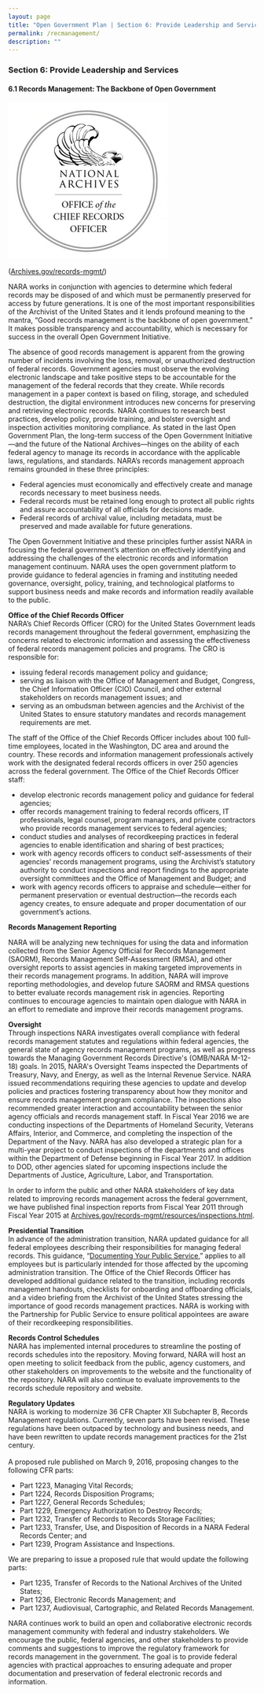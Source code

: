 ```yaml
---
layout: page
title: "Open Government Plan | Section 6: Provide Leadership and Services"
permalink: /recmanagement/
description: ""
---
```


### Section 6: Provide Leadership and Services

#### 6.1 Records Management: The Backbone of Open Government

<img src="../assets/images/records-mgmt.png" alt="" class="imgright">
<p>(<a href="http://archives.gov/records-mgmt/">Archives.gov/records-mgmt/</a>)</p>

<p>NARA works in conjunction with agencies to determine which federal records may be disposed of and which must be permanently preserved for access by future generations. It is one of the most important responsibilities of the Archivist of the United States and it lends profound meaning to the mantra, “Good records management is the backbone of open government.” It makes possible transparency and accountability, which is necessary for success in the overall Open Government Initiative.</p>

<p>The absence of good records management is apparent from the growing number of incidents involving the loss, removal, or unauthorized destruction of federal records. Government agencies must observe the evolving electronic landscape and take positive steps to be accountable for the management of the federal records that they create. While records management in a paper context is based on filing, storage, and scheduled destruction, the digital environment introduces new concerns for preserving and retrieving electronic records. NARA continues to research best practices, develop policy, provide training, and bolster oversight and inspection activities monitoring compliance. As stated in the last Open Government Plan, the long-term success of the Open Government Initiative—and the future of the National Archives—hinges on the ability of each federal agency to manage its records in accordance with the applicable laws, regulations, and standards. NARA’s records management approach remains grounded in these three principles:</p>

<ul>
  <li>Federal agencies must economically and effectively create and manage records necessary to meet business needs.</li>
  <li>Federal records must be retained long enough to protect all public rights and assure accountability of all officials for decisions made.</li>
  <li>Federal records of archival value, including metadata, must be preserved and made available for future generations.</li>
</ul>

<p>The Open Government Initiative and these principles further assist NARA in focusing the federal government’s attention on effectively identifying and addressing the challenges of the electronic records and information management continuum. NARA uses the open government platform to provide guidance to federal agencies in framing and instituting needed governance, oversight, policy, training, and technological platforms to support business needs and make records and information readily available to the public.</p>

<p><strong>Office of the Chief Records Officer </strong><br />
NARA’s Chief Records Officer (CRO) for the United States Government leads records management throughout the federal government, emphasizing the concerns related to electronic information and assessing the effectiveness of federal records management policies and programs. The CRO is responsible for:</p>

<ul>
  <li>issuing federal records management policy and guidance;</li>
  <li>serving as liaison with the Office of Management and Budget, Congress, the Chief Information Officer (CIO) Council, and other external stakeholders on records management issues; and</li>
  <li>serving as an ombudsman between agencies and the Archivist of the United States to ensure statutory mandates and records management requirements are met.</li>
</ul>

<p>The staff of the Office of the Chief Records Officer includes about 100 full-time employees, located in the Washington, DC area and around the country. These records and information management professionals actively work with the designated federal records officers in over 250 agencies across the federal government. The Office of the Chief Records Officer staff:</p>

<ul>
  <li>develop electronic records management policy and guidance for federal agencies;</li>
  <li>offer records management training to federal records officers, IT professionals, legal counsel, program managers, and private contractors who provide records management services to federal agencies;</li>
  <li>conduct studies and analyses of recordkeeping practices in federal agencies to enable identification and sharing of best practices;</li>
  <li>work with agency records officers to conduct self-assessments of their agencies’ records management programs, using the Archivist’s statutory authority to conduct inspections and report findings to the appropriate oversight committees and the Office of Management and Budget; and</li>
  <li>work with agency records officers to appraise and schedule—either for permanent preservation or eventual destruction—the records each agency creates, to ensure adequate and proper documentation of our government’s actions.</li>
</ul>

<p><strong>Records Management Reporting </strong></p>

<p>NARA will be analyzing new techniques for using the data and information collected from the Senior Agency Official for Records Management (SAORM), Records Management Self-Assessment (RMSA), and other oversight reports to assist agencies in making targeted improvements in their records management programs. In addition, NARA will improve reporting methodologies, and develop future SAORM and RMSA questions to better evaluate records management risk in agencies. Reporting continues to encourage agencies to maintain open dialogue with NARA in an effort to remediate and improve their records management programs.</p>

<p><strong>Oversight</strong><br />
Through inspections NARA investigates overall compliance with federal records management statutes and regulations within federal agencies, the general state of agency records management programs, as well as progress towards the Managing Government Records Directive's (OMB/NARA M-12-18) goals. In 2015, NARA's Oversight Teams inspected the Departments of Treasury, Navy, and Energy, as well as the Internal Revenue Service. NARA issued recommendations requiring these agencies to update and develop policies and practices fostering transparency about how they monitor and ensure records management program compliance. The inspections also recommended greater interaction and accountability between the senior agency officials and records management staff. In Fiscal Year 2016 we are conducting inspections of the Departments of Homeland Security, Veterans Affairs, Interior, and Commerce, and completing the inspection of the Department of the Navy. NARA has also developed a strategic plan for a multi-year project to conduct inspections of the departments and offices within the Department of Defense beginning in Fiscal Year 2017. In addition to DOD, other agencies slated for upcoming inspections include the Departments of Justice, Agriculture, Labor, and Transportation.</p> 

<p>In order to inform the public and other NARA stakeholders of key data related to improving records management across the federal government, we have published final inspection reports from Fiscal Year 2011 through Fiscal Year 2015 at <a href="http://www.archives.gov/records-mgmt/resources/inspections.html">Archives.gov/records-mgmt/resources/inspections.html</a>.</p>

<p><strong>Presidential Transition</strong><br />
In advance of the administration transition, NARA updated guidance for all federal employees describing their responsibilities for managing federal records. This guidance, “<a href="http://www.archives.gov/records-mgmt/publications/documenting-your-public-service.html">Documenting Your Public Service</a>,” applies to all employees but is particularly intended for those affected by the upcoming administration transition. The Office of the Chief Records Officer has developed additional guidance related to the transition, including records management handouts, checklists for onboarding and offboarding officials, and a video briefing from the Archivist of the United States stressing the importance of good records management practices. NARA is working with the Partnership for Public Service to ensure political appointees are aware of their recordkeeping responsibilities.</p>

<p><strong>Records Control Schedules</strong><br />
NARA has implemented internal procedures to streamline the posting of records schedules into the repository. Moving forward, NARA will host an open meeting to solicit feedback from the public, agency customers, and other stakeholders on improvements to the website and the functionality of the repository. NARA will also continue to evaluate improvements to the records schedule repository and website.</p>

<p><strong>Regulatory Updates</strong><br />
NARA is working to modernize 36 CFR Chapter XII Subchapter B, Records Management regulations. Currently, seven parts have been revised. These regulations have been outpaced by technology and business needs, and have been rewritten to update records management practices for the 21st century.<br />
<br />
A proposed rule published on March 9, 2016, proposing changes to the following CFR parts:</p>

<ul>
  <li>Part 1223, Managing Vital Records;</li>
  <li>Part 1224, Records Disposition Programs;</li>
  <li>Part 1227, General Records Schedules;</li>
  <li>Part 1229, Emergency Authorization to Destroy Records;</li>
  <li>Part 1232, Transfer of Records to Records Storage Facilities;</li>
  <li>Part 1233, Transfer, Use, and Disposition of Records in a NARA Federal Records Center; and</li>
  <li>Part 1239, Program Assistance and Inspections.</li>
</ul>



<p>We are preparing to issue a proposed rule that would update the following parts:</p>

<ul>
  <li>Part 1235, Transfer of Records to the National Archives of the United States;</li>
  <li>Part 1236, Electronic Records Management; and</li>
  <li>Part 1237, Audiovisual, Cartographic, and Related Records Management.</li>
</ul>

<p>NARA continues work to build an open and collaborative electronic records management community with federal and industry stakeholders. We encourage the public, federal agencies, and other stakeholders to provide comments and suggestions to improve the regulatory framework for records management in the government. The goal is to provide federal agencies with practical approaches to ensuring adequate and proper documentation and preservation of federal electronic records and information.</p>
